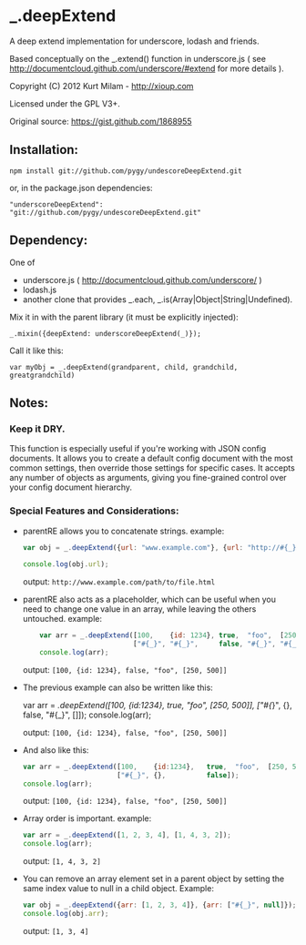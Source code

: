 # _.deepExtend 

A deep extend implementation for underscore, lodash and friends.

Based conceptually on the _.extend() function in underscore.js ( see http://documentcloud.github.com/underscore/#extend for more details ).

Copyright (C) 2012  Kurt Milam - http://xioup.com 

Licensed under the GPL V3+.

Original source: https://gist.github.com/1868955

## Installation:

    npm install git://github.com/pygy/undescoreDeepExtend.git
    
or, in the package.json dependencies:

    "underscoreDeepExtend": "git://github.com/pygy/undescoreDeepExtend.git"

## Dependency: 

One of 

- underscore.js ( http://documentcloud.github.com/underscore/ )
- lodash.js
- another clone that provides _.each, _.is(Array|Object|String|Undefined).

Mix it in with the parent library (it must be explicitly injected):

    _.mixin({deepExtend: underscoreDeepExtend(_)});

Call it like this:

    var myObj = _.deepExtend(grandparent, child, grandchild, greatgrandchild)

## Notes:

### Keep it DRY.

This function is especially useful if you're working with JSON config documents. It allows you to create a default
config document with the most common settings, then override those settings for specific cases. It accepts any
number of objects as arguments, giving you fine-grained control over your config document hierarchy.

### Special Features and Considerations:

- parentRE allows you to concatenate strings. example:

  ``` Javascript
  var obj = _.deepExtend({url: "www.example.com"}, {url: "http://#{_}/path/to/file.html"});
      
  console.log(obj.url);
  ```
  
  output: `http://www.example.com/path/to/file.html`

- parentRE also acts as a placeholder, which can be useful when you need to change one value in an array, while
  leaving the others untouched. example:

  ``` Javascript
      var arr = _.deepExtend([100,    {id: 1234}, true,  "foo",  [250, 500]],
                             ["#{_}", "#{_}",     false, "#{_}", "#{_}"]);
      console.log(arr);
  ```

  output: `[100, {id: 1234}, false, "foo", [250, 500]]`

- The previous example can also be written like this:

    var arr = _.deepExtend([100,    {id:1234},   true,  "foo",  [250, 500]],
                          ["#{_}", {},          false, "#{_}", []]);
    console.log(arr);

  output: `[100, {id: 1234}, false, "foo", [250, 500]]`

- And also like this:

  ``` Javascript
  var arr = _.deepExtend([100,    {id:1234},   true,  "foo",  [250, 500]],
                         ["#{_}", {},          false]);
  console.log(arr);
  ```

  output: `[100, {id: 1234}, false, "foo", [250, 500]]`

- Array order is important. example:

  ``` Javascript
  var arr = _.deepExtend([1, 2, 3, 4], [1, 4, 3, 2]);
  console.log(arr);
  ```
  
  output: `[1, 4, 3, 2]`


- You can remove an array element set in a parent object by setting the same index value to null in a child object. Example:

  ``` Javascript
  var obj = _.deepExtend({arr: [1, 2, 3, 4]}, {arr: ["#{_}", null]});
  console.log(obj.arr);
  ```
  
  output: `[1, 3, 4]`
